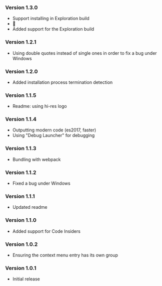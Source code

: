 ### Version 1.3.0
- Support installing in Exploration build
- 💄
- Added support for the Exploration build

### Version 1.2.1
- Using double quotes instead of single ones in order to fix a bug under Windows

### Version 1.2.0
- Added installation process termination detection

### Version 1.1.5
- Readme: using hi-res logo

### Version 1.1.4
- Outputting modern code (es2017, faster)
- Using "Debug Launcher" for debugging

### Version 1.1.3
- Bundling with webpack

### Version 1.1.2
- Fixed a bug under Windows

### Version 1.1.1
- Updated readme

### Version 1.1.0
- Added support for Code Insiders

### Version 1.0.2
- Ensuring the context menu entry has its own group

### Version 1.0.1
- Initial release
